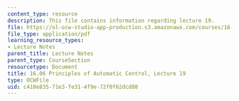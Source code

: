 ```yaml
---
content_type: resource
description: This file contains information regarding lecture 19.
file: https://ol-ocw-studio-app-production.s3.amazonaws.com/courses/16-06-principles-of-automatic-control-fall-2012/c410e83571e3fe314f9e72f0f62dcd88_MIT16_06F12_Lecture_19.pdf
file_type: application/pdf
learning_resource_types:
- Lecture Notes
parent_title: Lecture Notes
parent_type: CourseSection
resourcetype: Document
title: 16.06 Principles of Automatic Control, Lecture 19
type: OCWFile
uid: c410e835-71e3-fe31-4f9e-72f0f62dcd88
---
```

